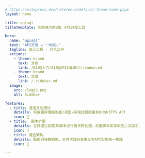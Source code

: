 ```yaml
---
# https://vitepress.dev/reference/default-theme-home-page
layout: home

title: apisql
titleTemplate: 功能强大的SQL API开发工具

hero:
  name: "apisql"
  text: "API开发 = 一句SQL"
  tagline: 匠心工程 · 非凡之作
  actions:
    - theme: brand
      text: 文档
      link: /010@入门/010@APISQL简介/readme.md
    - theme: brand
      text: 目录
      link: /_sidebar.md
  image:
    src: /logo3.png
    alt: Sidebar

features:
  - title: 速度真的很快
    details: 将数据库增删改查/视图/存储过程直接发布为HTTPS API
    icon: 📝
  - title:  脚本扩展
    details: 支持通过前置JS脚本进行请求预处理，后置脚本实现响应二次加工.
    icon: 🚀
  - title: 混合架构
    details: 既能对接数据库，也可代理已有第三方API实现统一管理
    icon: 🎉

---
```


